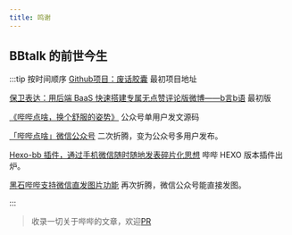 ```yaml
---
title: 鸣谢
---
```


## BBtalk 的前世今生

:::tip 按时间顺序
[Github项目：废话胶囊](https://github.com/daibor/nonsense.fun) 最初项目地址

[保卫表达：用后端 BaaS 快速搭建专属无点赞评论版微博——b言b语](https://sspai.com/post/60024) 最初版

[《哔哔点啥，换个舒服的姿势》](https://bearye.cn/archives/488) 公众号单用户发文源码

[「哔哔点啥」微信公众号](https://immmmm.com/bb-by-wechat/) 二次折腾，变为公众号多用户发布。

[Hexo-bb 插件，通过手机微信随时随地发表碎片化思想](https://www.heson10.com/posts/25624.html) 哔哔 HEXO 版本插件出炉。

[黑石哔哔支持微信直发图片功能](https://www.heson10.com/posts/61220.html) 再次折腾，微信公众号能直接发图。

:::

> 收录一切关于哔哔的文章，欢迎[PR](https://github.com/BBtalkJS/BBtalk/edit/main/docs/thanks.md)
